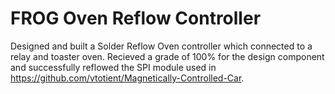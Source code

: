 # FROG Oven Reflow Controller

Designed and built a Solder Reflow Oven controller which connected to a relay and toaster oven. Recieved a grade of 100% for the design component and successfully reflowed the SPI module used in https://github.com/vtotient/Magnetically-Controlled-Car. 
